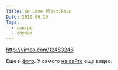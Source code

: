 ```yaml
---
Title: We Love Plastikman
Date: 2010-06-16
Tags:
  - саптрю
  - слушаю
---
```


http://vimeo.com/12483246

Еще и [фото](http://www.weloveart.net/index32.htm). У самого [на сайте](http://plastikman.com/) еще видео.